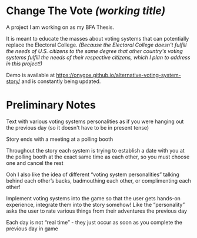 # Change The Vote *(working title)*

A project I am working on as my BFA Thesis.

It is meant to educate the masses about voting systems that can potentially replace the Electoral College. *(Because the Electoral College doesn't fulfill the needs of U.S. citizens to the same degree that other country's voting systems fulfill the needs of their respective citizens, which I plan to address in this project!)*

Demo is available at https://onygox.github.io/alternative-voting-system-story/ and is constantly being updated.

# Preliminary Notes

Text with various voting systems personalities as if you were hanging out the previous day (so it doesn't have to be in present tense)

Story ends with a meeting at a polling booth

Throughout the story each system is trying to establish a date with you at the polling booth at the exact same time as each other, so you must choose one and cancel the rest

Ooh I also like the idea of different “voting system personalities” talking behind each other’s backs, badmouthing each other, or complimenting each other!

Implement voting systems into the game so that the user gets hands-on experience, integrate them into the story somehow! Like the “personality” asks the user to rate various things from their adventures the previous day

Each day is not “real time” - they just occur as soon as you complete  the previous day in game
